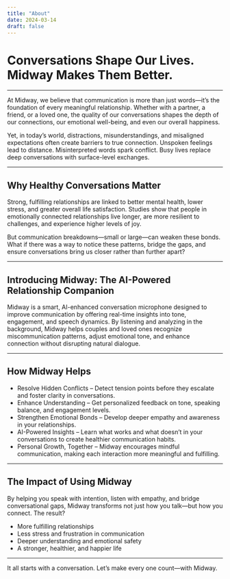 ```yaml
---
title: "About"
date: 2024-03-14
draft: false
---
```


# Conversations Shape Our Lives. Midway Makes Them Better.

---

At Midway, we believe that communication is more than just words—it’s the foundation of every meaningful relationship. Whether with a partner, a friend, or a loved one, the quality of our conversations shapes the depth of our connections, our emotional well-being, and even our overall happiness.

Yet, in today’s world, distractions, misunderstandings, and misaligned expectations often create barriers to true connection. Unspoken feelings lead to distance. Misinterpreted words spark conflict. Busy lives replace deep conversations with surface-level exchanges.

---

## Why Healthy Conversations Matter

Strong, fulfilling relationships are linked to better mental health, lower stress, and greater overall life satisfaction. Studies show that people in emotionally connected relationships live longer, are more resilient to challenges, and experience higher levels of joy.

But communication breakdowns—small or large—can weaken these bonds. What if there was a way to notice these patterns, bridge the gaps, and ensure conversations bring us closer rather than further apart?

---

## Introducing Midway: The AI-Powered Relationship Companion

Midway is a smart, AI-enhanced conversation microphone designed to improve communication by offering real-time insights into tone, engagement, and speech dynamics. By listening and analyzing in the background, Midway helps couples and loved ones recognize miscommunication patterns, adjust emotional tone, and enhance connection without disrupting natural dialogue.

---

## How Midway Helps

- Resolve Hidden Conflicts – Detect tension points before they escalate and foster clarity in conversations.
- Enhance Understanding – Get personalized feedback on tone, speaking balance, and engagement levels.
- Strengthen Emotional Bonds – Develop deeper empathy and awareness in your relationships.
- AI-Powered Insights – Learn what works and what doesn’t in your conversations to create healthier communication habits.
- Personal Growth, Together – Midway encourages mindful communication, making each interaction more meaningful and fulfilling.

---

## The Impact of Using Midway

By helping you speak with intention, listen with empathy, and bridge conversational gaps, Midway transforms not just how you talk—but how you connect. The result?

- More fulfilling relationships
- Less stress and frustration in communication
- Deeper understanding and emotional safety
- A stronger, healthier, and happier life

---

It all starts with a conversation. Let’s make every one count—with Midway.